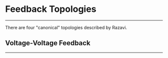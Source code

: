 # Feedback Topologies
---
There are four "canonical" topologies described by Razavi. 

## Voltage-Voltage Feedback
---
